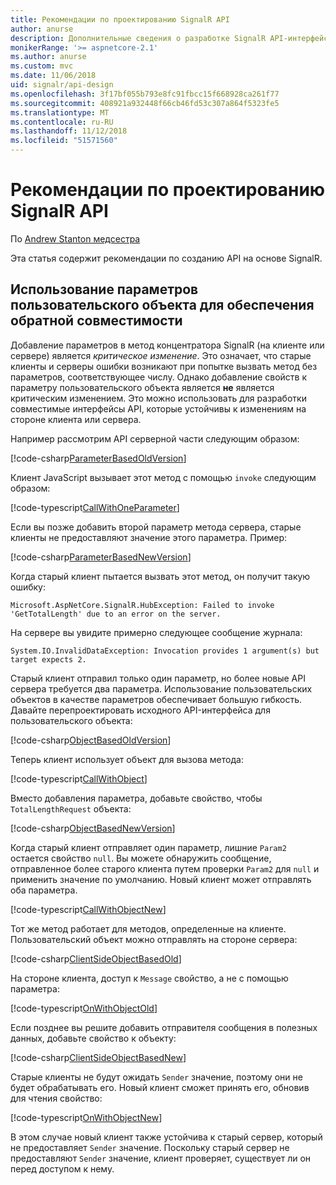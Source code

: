 ```yaml
---
title: Рекомендации по проектированию SignalR API
author: anurse
description: Дополнительные сведения о разработке SignalR API-интерфейсы для обеспечения совместимости между версиями приложения.
monikerRange: '>= aspnetcore-2.1'
ms.author: anurse
ms.custom: mvc
ms.date: 11/06/2018
uid: signalr/api-design
ms.openlocfilehash: 3f17bf055b793e8fc91fbcc15f668928ca261f77
ms.sourcegitcommit: 408921a932448f66cb46fd53c307a864f5323fe5
ms.translationtype: MT
ms.contentlocale: ru-RU
ms.lasthandoff: 11/12/2018
ms.locfileid: "51571560"
---
```

# <a name="signalr-api-design-considerations"></a>Рекомендации по проектированию SignalR API

По [Andrew Stanton медсестра](https://twitter.com/anurse)

Эта статья содержит рекомендации по созданию API на основе SignalR.

## <a name="use-custom-object-parameters-to-ensure-backwards-compatibility"></a>Использование параметров пользовательского объекта для обеспечения обратной совместимости

Добавление параметров в метод концентратора SignalR (на клиенте или сервере) является *критическое изменение*. Это означает, что старые клиенты и серверы ошибки возникают при попытке вызвать метод без параметров, соответствующее числу. Однако добавление свойств к параметру пользовательского объекта является **не** является критическим изменением. Это можно использовать для разработки совместимые интерфейсы API, которые устойчивы к изменениям на стороне клиента или сервера.

Например рассмотрим API серверной части следующим образом:

[!code-csharp[ParameterBasedOldVersion](api-design/sample/Samples.cs?name=ParameterBasedOldVersion)]

Клиент JavaScript вызывает этот метод с помощью `invoke` следующим образом:

[!code-typescript[CallWithOneParameter](api-design/sample/Samples.ts?name=CallWithOneParameter)]

Если вы позже добавить второй параметр метода сервера, старые клиенты не предоставляют значение этого параметра. Пример:

[!code-csharp[ParameterBasedNewVersion](api-design/sample/Samples.cs?name=ParameterBasedNewVersion)]

Когда старый клиент пытается вызвать этот метод, он получит такую ошибку:

```
Microsoft.AspNetCore.SignalR.HubException: Failed to invoke 'GetTotalLength' due to an error on the server.
```

На сервере вы увидите примерно следующее сообщение журнала:

```
System.IO.InvalidDataException: Invocation provides 1 argument(s) but target expects 2.
```

Старый клиент отправил только один параметр, но более новые API сервера требуется два параметра. Использование пользовательских объектов в качестве параметров обеспечивает большую гибкость. Давайте перепроектировать исходного API-интерфейса для пользовательского объекта:

[!code-csharp[ObjectBasedOldVersion](api-design/sample/Samples.cs?name=ObjectBasedOldVersion)]

Теперь клиент использует объект для вызова метода:

[!code-typescript[CallWithObject](api-design/sample/Samples.ts?name=CallWithObject)]

Вместо добавления параметра, добавьте свойство, чтобы `TotalLengthRequest` объекта:

[!code-csharp[ObjectBasedNewVersion](api-design/sample/Samples.cs?name=ObjectBasedNewVersion&highlight=4,9-13)]

Когда старый клиент отправляет один параметр, лишние `Param2` остается свойство `null`. Вы можете обнаружить сообщение, отправленное более старого клиента путем проверки `Param2` для `null` и применить значение по умолчанию. Новый клиент может отправлять оба параметра.

[!code-typescript[CallWithObjectNew](api-design/sample/Samples.ts?name=CallWithObjectNew)]

Тот же метод работает для методов, определенные на клиенте. Пользовательский объект можно отправлять на стороне сервера:

[!code-csharp[ClientSideObjectBasedOld](api-design/sample/Samples.cs?name=ClientSideObjectBasedOld)]

На стороне клиента, доступ к `Message` свойство, а не с помощью параметра:

[!code-typescript[OnWithObjectOld](api-design/sample/Samples.ts?name=OnWithObjectOld)]

Если позднее вы решите добавить отправителя сообщения в полезных данных, добавьте свойство к объекту:

[!code-csharp[ClientSideObjectBasedNew](api-design/sample/Samples.cs?name=ClientSideObjectBasedNew&highlight=5)]

Старые клиенты не будут ожидать `Sender` значение, поэтому они не будет обрабатывать его. Новый клиент сможет принять его, обновив для чтения свойство:

[!code-typescript[OnWithObjectNew](api-design/sample/Samples.ts?name=OnWithObjectNew&highlight=2-5)]

В этом случае новый клиент также устойчива к старый сервер, который не предоставляет `Sender` значение. Поскольку старый сервер не предоставляют `Sender` значение, клиент проверяет, существует ли он перед доступом к нему.
